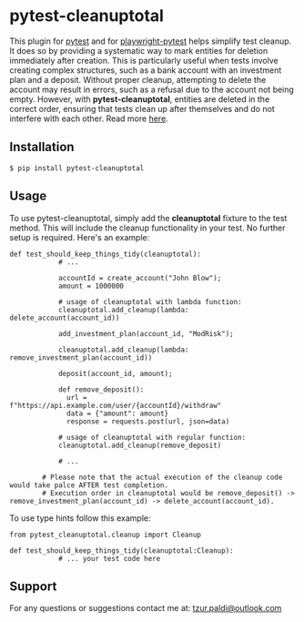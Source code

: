 # pytest-cleanuptotal

This plugin for [pytest](https://github.com/pytest-dev/pytest) and for [playwright-pytest](https://github.com/microsoft/playwright-pytest) helps simplify test cleanup. It does so by providing a systematic way to mark entities for deletion immediately after creation. This is particularly useful when tests involve creating complex structures, such as a bank account with an investment plan and a deposit. Without proper cleanup, attempting to delete the account may result in errors, such as a refusal due to the account not being empty. However, with **pytest-cleanuptotal**, entities are deleted in the correct order, ensuring that tests clean up after themselves and do not interfere with each other. Read more [here](https://www.linkedin.com/pulse/test-automation-cleanup-advanced-plugin-playwright-tzur-paldi-phd/?trackingId=8R68dOtBSHKrCH0cNAviIA%3D%3D).

## Installation

```no-highlight
$ pip install pytest-cleanuptotal
```

## Usage

To use pytest-cleanuptotal, simply add the **cleanuptotal** fixture to the test method. This will include the cleanup functionality in your test. No further setup is required. Here's an example:

```no-highlight
def test_should_keep_things_tidy(cleanuptotal):
            # ...

            accountId = create_account("John Blow");
            amount = 1000000
            
            # usage of cleanuptotal with lambda function:
            cleanuptotal.add_cleanup(lambda: delete_account(account_id))

            add_investment_plan(account_id, "ModRisk");

            cleanuptotal.add_cleanup(lambda: remove_investment_plan(account_id))
            
            deposit(account_id, amount);

            def remove_deposit():
              url = f"https://api.example.com/user/{accountId}/withdraw"
              data = {"amount": amount}
              response = requests.post(url, json=data)
            
            # usage of cleanuptotal with regular function:
            cleanuptotal.add_cleanup(remove_deposit)

            # ...

        # Please note that the actual execution of the cleanup code would take palce AFTER test completion.
        # Execution order in cleanuptotal would be remove_deposit() -> remove_investment_plan(account_id) -> delete_account(account_id).
```

To use type hints follow this example:

```no-highlight
from pytest_cleanuptotal.cleanup import Cleanup

def test_should_keep_things_tidy(cleanuptotal:Cleanup):
            # ... your test code here
```

## Support

For any questions or suggestions contact me at: [tzur.paldi@outlook.com](mailto:tzur.paldi@outlook.com?subjet=pytest-cleanuptotal%20Support)